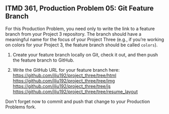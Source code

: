 ## ITMD 361, Production Problem 05: Git Feature Branch

For this Production Problem, you need only to write the link to a feature branch from your Project 3
repository. The branch should have a meaningful name for the focus of your Project Three (e.g., if
you’re working on colors for your Project 3, the feature branch should be called `colors`).

1. Create your feature branch locally on Git, check it out, and then push the feature branch to
   GitHub.

2. Write the GitHub URL for your feature branch here:
https://github.com/jliu192/project_three/tree/html
https://github.com/jliu192/project_three/tree/img
https://github.com/jliu192/project_three/tree/js
https://github.com/jliu192/project_three/tree/resume_layout

Don't forget now to commit and push that change to your Production Problems fork.
